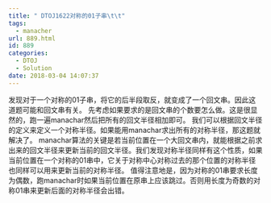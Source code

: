 ```yaml
---
title: " DTOJ1622对称的01子串\t\t"
tags:
  - manacher
url: 889.html
id: 889
categories:
  - DTOJ
  - Solution
date: 2018-03-04 14:07:37
---
```


发现对于一个对称的$01$子串，将它的后半段取反，就变成了一个回文串。因此这道题可能和回文串有关。 先考虑如果要求的是回文串的个数要怎么做。这是很显然的，跑一遍manachar然后把所有的回文半径相加即可。 我们可以根据回文半径的定义来定义一个对称半径。如果能用manachar求出所有的对称半径，那这题就解决了。 manachar算法的关键是若当前位置在一个大回文串内，就能根据之前求出来的回文半径来更新当前的回文半径。我们发现对称半径同样有这个性质，如果当前位置在一个对称的$01$串中，它关于对称中心对称过去的那个位置的对称半径也同样可以用来更新当前的对称半径。 值得注意地是，因为对称的$01$串要求长度为偶数，跑manachar时如果当前位置在原串上应该跳过。否则用长度为奇数的对称$01$串来更新后面的对称半径会出错。
